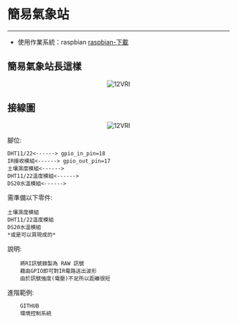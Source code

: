 # 簡易氣象站



--------------------
- 使用作業系統：raspbian
[raspbian-下載](https://www.raspberrypi.org/downloads/raspbian/)




簡易氣象站長這樣
-----------------
<p align="center">
  <img src="img/LIRC/lircRPI.jpg" alt="12VRI"/>
</p>


接線圖
-----------------
<p align="center">
  <img src="img/LIRC/irlc.png" alt="12VRI"/>
</p>



腳位:

    DHT11/22<------> gpio_in_pin=18
    IR接收模組<------> gpio_out_pin=17
    土壤濕度模組<------>
    DHT11/22溫度模組<------>
    DS20水溫模組<------>




需準備以下零件:

    土壤濕度模組
    DHT11/22溫度模組
    DS20水溫模組
    *或是可以買現成的*

說明:

        將RI訊號錄製為 RAW 訊號
        藉由GPIO即可對IR電路送出波形
        由於訊號強度(電壓)不足所以距離很短


進階範例:

        GITHUB
        環境控制系統
